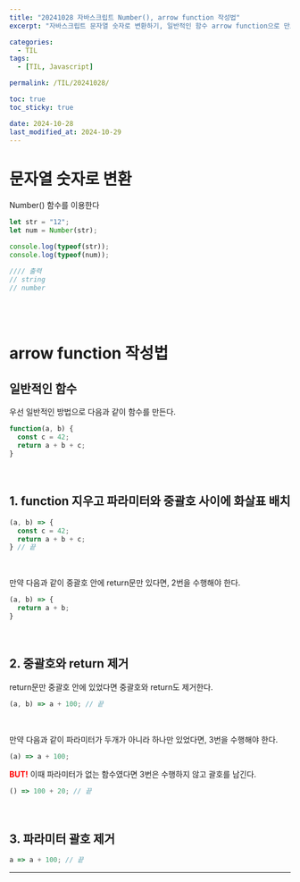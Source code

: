 ```yaml
---
title: "20241028 자바스크립트 Number(), arrow function 작성법"
excerpt: "자바스크립트 문자열 숫자로 변환하기, 일반적인 함수 arrow function으로 만드는 법"

categories:
  - TIL
tags:
  - [TIL, Javascript]

permalink: /TIL/20241028/

toc: true
toc_sticky: true

date: 2024-10-28
last_modified_at: 2024-10-29
---
```


# 문자열 숫자로 변환
Number() 함수를 이용한다

```javascript
let str = "12";
let num = Number(str);

console.log(typeof(str));
console.log(typeof(num));

//// 출력
// string
// number
```
<br><br>

# arrow function 작성법
## 일반적인 함수
우선 일반적인 방법으로 다음과 같이 함수를 만든다.

```javascript
function(a, b) {
  const c = 42;
  return a + b + c;
}
```
<br>

## 1. function 지우고 파라미터와 중괄호 사이에 화살표 배치
```javascript
(a, b) => {
  const c = 42;
  return a + b + c; 
} // 끝
```
<br>

만약 다음과 같이 중괄호 안에 return문만 있다면, 2번을 수행해야 한다. 
```javascript
(a, b) => {
  return a + b;
}
```
<br>

## 2. 중괄호와 return 제거
return문만 중괄호 안에 있었다면 중괄호와 return도 제거한다. 
```javascript
(a, b) => a + 100; // 끝
```
<br>

만약 다음과 같이 파라미터가 두개가 아니라 하나만 있었다면, 3번을 수행해야 한다.
```javascript
(a) => a + 100;
```

**<span style="color:red">BUT!</span>** 이때 파라미터가 없는 함수였다면 3번은 수행하지 않고 괄호를 남긴다.
```javascript
() => 100 + 20; // 끝
```
<br>

## 3. 파라미터 괄호 제거
```javascript
a => a + 100; // 끝
```

<hr>
